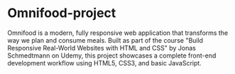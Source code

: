 # Omnifood-project
Omnifood is a modern, fully responsive web application that transforms the way we plan and consume meals. Built as part of the course "Build Responsive Real-World Websites with HTML and CSS" by Jonas Schmedtmann on Udemy, this project showcases a complete front-end development workflow using HTML5, CSS3, and basic JavaScript.

